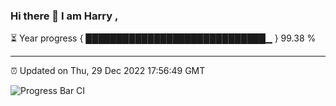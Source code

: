 ### Hi there 👋 I am Harry , 

⏳ Year progress { █████████████████████████████▁ } 99.38 %

---

⏰ Updated on Thu, 29 Dec 2022 17:56:49 GMT

![Progress Bar CI](https://github.com/duykhang68/duykhang68/workflows/Progress%20Bar%20CI/badge.svg)
